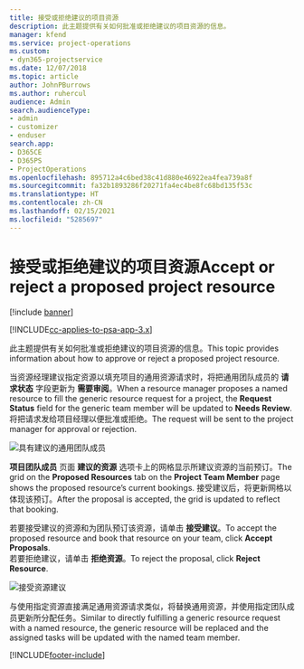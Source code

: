 ```yaml
---
title: 接受或拒绝建议的项目资源
description: 此主题提供有关如何批准或拒绝建议的项目资源的信息。
manager: kfend
ms.service: project-operations
ms.custom:
- dyn365-projectservice
ms.date: 12/07/2018
ms.topic: article
author: JohnPBurrows
ms.author: ruhercul
audience: Admin
search.audienceType:
- admin
- customizer
- enduser
search.app:
- D365CE
- D365PS
- ProjectOperations
ms.openlocfilehash: 895712a4c6bed38c41d880e46922ea4fea739a8f
ms.sourcegitcommit: fa32b1893286f20271fa4ec4be8fc68bd135f53c
ms.translationtype: HT
ms.contentlocale: zh-CN
ms.lasthandoff: 02/15/2021
ms.locfileid: "5285697"
---
```

# <a name="accept-or-reject-a-proposed-project-resource"></a><span data-ttu-id="42355-103">接受或拒绝建议的项目资源</span><span class="sxs-lookup"><span data-stu-id="42355-103">Accept or reject a proposed project resource</span></span>

[!include [banner](../includes/psa-now-project-operations.md)]

[!INCLUDE[cc-applies-to-psa-app-3.x](../includes/cc-applies-to-psa-app-3x.md)]

<span data-ttu-id="42355-104">此主题提供有关如何批准或拒绝建议的项目资源的信息。</span><span class="sxs-lookup"><span data-stu-id="42355-104">This topic provides information about how to approve or reject a proposed project resource.</span></span>

<span data-ttu-id="42355-105">当资源经理建议指定资源以填充项目的通用资源请求时，将把通用团队成员的 **请求状态** 字段更新为 **需要审阅**。</span><span class="sxs-lookup"><span data-stu-id="42355-105">When a resource manager proposes a named resource to fill the generic resource request for a project, the **Request Status** field for the generic team member will be updated to **Needs Review**.</span></span> <span data-ttu-id="42355-106">将把请求发给项目经理以便批准或拒绝。</span><span class="sxs-lookup"><span data-stu-id="42355-106">The request will be sent to the project manager for approval or rejection.</span></span>

![具有建议的通用团队成员](media/RM-how-to-19.png)

<span data-ttu-id="42355-108">**项目团队成员** 页面 **建议的资源** 选项卡上的网格显示所建议资源的当前预订。</span><span class="sxs-lookup"><span data-stu-id="42355-108">The grid on the **Proposed Resources** tab on the **Project Team Member** page shows the proposed resource’s current bookings.</span></span> <span data-ttu-id="42355-109">接受建议后，将更新网格以体现该预订。</span><span class="sxs-lookup"><span data-stu-id="42355-109">After the proposal is accepted, the grid is updated to reflect that booking.</span></span> 

<span data-ttu-id="42355-110">若要接受建议的资源和为团队预订该资源，请单击 **接受建议**。</span><span class="sxs-lookup"><span data-stu-id="42355-110">To accept the proposed resource and book that resource on your team, click **Accept Proposals**.</span></span>  
<span data-ttu-id="42355-111">若要拒绝建议，请单击 **拒绝资源**。</span><span class="sxs-lookup"><span data-stu-id="42355-111">To reject the proposal, click **Reject Resource**.</span></span>

![接受资源建议](media/RM-how-to-20.png) 

<span data-ttu-id="42355-113">与使用指定资源直接满足通用资源请求类似，将替换通用资源，并使用指定团队成员更新所分配任务。</span><span class="sxs-lookup"><span data-stu-id="42355-113">Similar to directly fulfilling a generic resource request with a named resource, the generic resource will be replaced and the assigned tasks will be updated with the named team member.</span></span>


[!INCLUDE[footer-include](../includes/footer-banner.md)]